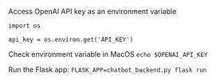 Access OpenAI API key as an environment variable
```
import os

api_key = os.environ.get('API_KEY')
```

Check environment variable in MacOS
`echo $OPENAI_API_KEY`

Run the Flask app:
`FLASK_APP=chatbot_backend.py flask run`